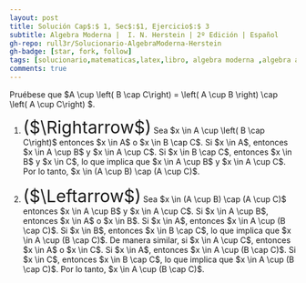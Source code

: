 ```yaml
---
layout: post
title: Solución Cap$:$ 1, Sec$:$1, Ejercicio$:$ 3
subtitle: Algebra Moderna |  I. N. Herstein | 2º Edición | Español
gh-repo: rull3r/Solucionario-AlgebraModerna-Herstein
gh-badge: [star, fork, follow]
tags: [solucionario,matematicas,latex,libro, algebra moderna ,algebra abstracta,conjuntos, grupos]
comments: true
---
```


<div class="box-note">

Pruébese que $A \cup  \left( B \cap C\right) = \left( A \cup B \right)  \cap \left( A \cup C\right) $.   

</div>

<ol>
    <li>
        <span style="font-size: 30px;">($\Rightarrow$)</span>
        Sea $x \in A \cup  \left( B \cap C\right)$ entonces $x \in A$ o $x \in B \cap C$. Si $x \in A$, entonces $x \in A \cup B$ y $x \in A \cup C$. Si $x \in B \cap C$, entonces $x \in B$ y $x \in C$, lo que implica que $x \in A \cup B$ y $x \in A \cup C$. Por lo tanto, $x \in (A \cup B) \cap (A \cup C)$.
    </li><br>
    <li>
        <span style="font-size: 30px;">($\Leftarrow$)</span>
    	Sea $x \in (A \cup B) \cap (A \cup C)$ entonces $x \in A \cup B$ y $x \in A \cup C$. Si $x \in A \cup B$, entonces $x \in A$ o $x \in B$. Si $x \in A$, entonces $x \in A \cup (B \cap C)$. Si $x \in B$, entonces $x \in B \cap C$, lo que implica que $x \in A \cup (B \cap C)$. De manera similar, si $x \in A \cup C$, entonces $x \in A$ o $x \in C$. Si $x \in A$, entonces $x \in A \cup (B \cap C)$. Si $x \in C$, entonces $x \in B \cap C$, lo que implica que $x \in A \cup (B \cap C)$.
        Por lo tanto, $x \in A \cup (B \cap C)$.
    </li>
</ol>






